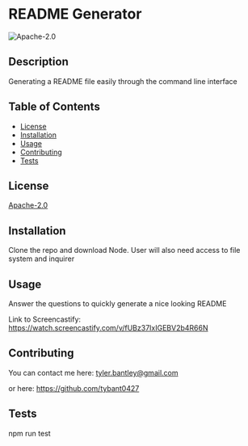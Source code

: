 # README Generator
  ![Apache-2.0](https://img.shields.io/npm/l/s?style=for-the-badge)

  ## Description
  Generating a README file easily through the command line interface

  ## Table of Contents
  * [License](#license)
  * [Installation](#installation)
  * [Usage](#usage)
  * [Contributing](#contributing)
  * [Tests](#tests)
  
  ## License 
  [Apache-2.0](https://choosealicense.com/licenses/apache-2.0/)

  ## Installation 
  Clone the repo and download Node. User will also need access to file system and inquirer

  ## Usage 
  Answer the questions to quickly generate a nice looking README
  
  Link to Screencastify:
  https://watch.screencastify.com/v/fUBz37IxIGEBV2b4R66N

  ## Contributing 
  
    
  You can contact me here:  tyler.bantley@gmail.com

  or here:  https://github.com/tybant0427

  ## Tests
  npm run test

